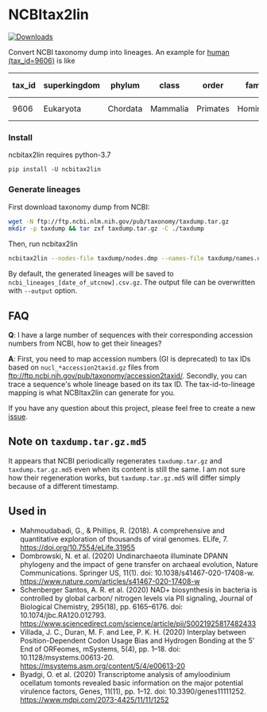 # NCBItax2lin

[![Downloads](https://pepy.tech/badge/ncbitax2lin/week)](https://pepy.tech/project/ncbitax2lin)

Convert NCBI taxonomy dump into lineages. An example for [human
(tax_id=9606)](https://www.ncbi.nlm.nih.gov/Taxonomy/Browser/wwwtax.cgi?id=9606)
is like

| tax_id | superkingdom | phylum   | class    | order    | family    | genus | species      | family1 | forma | genus1 | infraclass | infraorder  | kingdom | no rank            | no rank1     | no rank10            | no rank11 | no rank12 | no rank13 | no rank14 | no rank15     | no rank16 | no rank17 | no rank18 | no rank19 | no rank2  | no rank20 | no rank21 | no rank22 | no rank3  | no rank4      | no rank5   | no rank6      | no rank7   | no rank8     | no rank9      | parvorder  | species group | species subgroup | species1 | subclass | subfamily | subgenus | subkingdom | suborder    | subphylum | subspecies | subtribe | superclass | superfamily | superorder       | superorder1 | superphylum | tribe | varietas |
|--------|--------------|----------|----------|----------|-----------|-------|--------------|---------|-------|--------|------------|-------------|---------|--------------------|--------------|----------------------|-----------|-----------|-----------|-----------|---------------|-----------|-----------|-----------|-----------|-----------|-----------|-----------|-----------|-----------|---------------|------------|---------------|------------|--------------|---------------|------------|---------------|------------------|----------|----------|-----------|----------|------------|-------------|-----------|------------|----------|------------|-------------|------------------|-------------|-------------|-------|----------|
| 9606   | Eukaryota    | Chordata | Mammalia | Primates | Hominidae | Homo  | Homo sapiens |         |       |        |            | Simiiformes | Metazoa | cellular organisms | Opisthokonta | Dipnotetrapodomorpha | Tetrapoda | Amniota   | Theria    | Eutheria  | Boreoeutheria |           |           |           |           | Eumetazoa |           |           |           | Bilateria | Deuterostomia | Vertebrata | Gnathostomata | Teleostomi | Euteleostomi | Sarcopterygii | Catarrhini |               |                  |          |          | Homininae |          |            | Haplorrhini | Craniata  |            |          |            | Hominoidea  | Euarchontoglires |             |             |       |          |

### Install

ncbitax2lin requires python-3.7

```
pip install -U ncbitax2lin
```

### Generate lineages

First download taxonomy dump from NCBI:

```bash
wget -N ftp://ftp.ncbi.nlm.nih.gov/pub/taxonomy/taxdump.tar.gz
mkdir -p taxdump && tar zxf taxdump.tar.gz -C ./taxdump
```

Then, run ncbitax2lin

```bash
ncbitax2lin --nodes-file taxdump/nodes.dmp --names-file taxdump/names.dmp
```

By default, the generated lineages will be saved to
`ncbi_lineages_[date_of_utcnow].csv.gz`. The output file can be overwritten with
`--output` option.


## FAQ

**Q**: I have a large number of sequences with their corresponding accession
numbers from NCBI, how to get their lineages?

**A**: First, you need to map accession numbers (GI is deprecated) to tax IDs
based on `nucl_*accession2taxid.gz` files from
ftp://ftp.ncbi.nih.gov/pub/taxonomy/accession2taxid/. Secondly, you can trace a
sequence's whole lineage based on its tax ID. The tax-id-to-lineage mapping is
what NCBItax2lin can generate for you.

If you have any question about this project, please feel free to create a new
[issue](https://github.com/zyxue/ncbitax2lin/issues/new).

## Note on `taxdump.tar.gz.md5`

It appears that NCBI periodically regenerates `taxdump.tar.gz` and
`taxdump.tar.gz.md5` even when its content is still the same. I am not sure how
their regeneration works, but `taxdump.tar.gz.md5` will differ simply because
of a different timestamp.

## Used in

* Mahmoudabadi, G., & Phillips, R. (2018). A comprehensive and quantitative exploration of thousands of viral genomes. ELife, 7. https://doi.org/10.7554/eLife.31955
* Dombrowski, N. et al. (2020) Undinarchaeota illuminate DPANN phylogeny and the impact of gene transfer on archaeal evolution, Nature Communications. Springer US, 11(1). doi: 10.1038/s41467-020-17408-w. https://www.nature.com/articles/s41467-020-17408-w
* Schenberger Santos, A. R. et al. (2020) NAD+ biosynthesis in bacteria is controlled by global carbon/ nitrogen levels via PII signaling, Journal of Biological Chemistry, 295(18), pp. 6165–6176. doi: 10.1074/jbc.RA120.012793. https://www.sciencedirect.com/science/article/pii/S0021925817482433
* Villada, J. C., Duran, M. F. and Lee, P. K. H. (2020) Interplay between Position-Dependent Codon Usage Bias and Hydrogen Bonding at the 5' End of ORFeomes, mSystems, 5(4), pp. 1–18. doi: 10.1128/msystems.00613-20. https://msystems.asm.org/content/5/4/e00613-20
* Byadgi, O. et al. (2020) Transcriptome analysis of amyloodinium ocellatum tomonts revealed basic information on the major potential virulence factors, Genes, 11(11), pp. 1–12. doi: 10.3390/genes11111252. https://www.mdpi.com/2073-4425/11/11/1252

